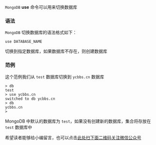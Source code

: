 `MongoDB` **use** 命令可以用来切换数据库

### 语法 ###

`MongoDB` 切换数据库的语法格式如下：

```
use DATABASE_NAME
```

切换到指定数据库，如果数据库不存在，则创建数据库

### 范例 ###

这个范例我们从 `test` 数据库切换到 `ycbbs.cn` 数据库

```
> db
test
> use ycbbs.cn
switched to db ycbbs.cn
> db
ycbbs.cn
> 
```

MongoDB 中默认的数据库为 `test`，如果没有创建新的数据库，集合将存放在 `test` 数据库中


希望读者能够给小编留言，也可以点击[此处扫下面二维码关注微信公众号](https://www.ycbbs.vip/?p=28 "此处扫下面二维码关注微信公众号")